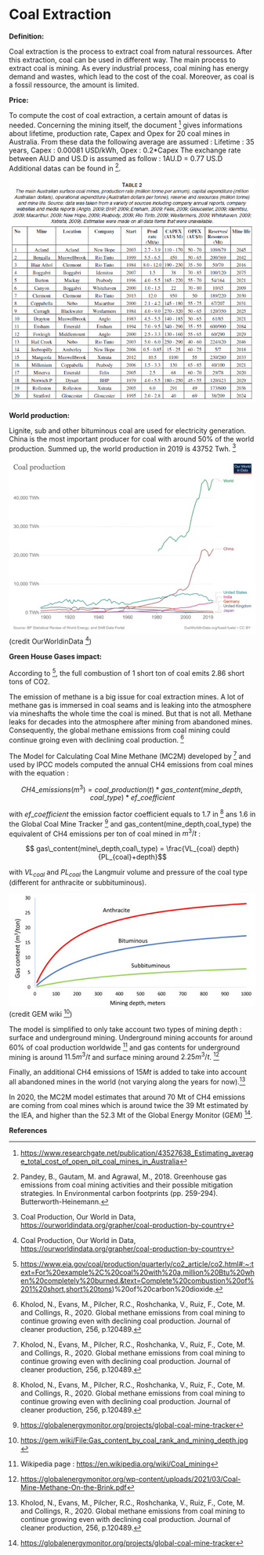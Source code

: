 # Coal Extraction

**Definition:**

Coal extraction is the process to extract coal from natural ressources. After this extraction, coal can be used in different way.
The main process to extract coal is mining. As every industrial process, coal mining has energy demand and wastes, which lead to the cost of the coal. Moreover, as coal is a fossil ressource, the amount is limited.


**Price:**

To compute the cost of coal extraction, a certain amount of datas is needed.
Concerning the mining itself, the document [^1] gives informations about lifetime, production rate, Capex and Opex for 20 coal mines in Australia. From these data the following average are assumed :
Lifetime : 35 years, Capex : 0.00081 USD/kWh, Opex : 0.2*Capex
The exchange rate between AU.D and US.D is assumed as follow : 1AU.D = 0.77 US.D
Additional datas can be found in [^3].

![](mines_data.PNG) 



**World production:**

Lignite, sub and other bituminous coal are used for electricity generation. China is the most important producer for coal with around 50% of the world production. Summed up, the world production in 2019 is 43752 Twh. [^2]

![](coal_production_by_country.PNG) (credit OurWorldinData [^2])

**Green House Gases impact:**

According to [^5], the full combustion of 1 short ton of coal emits 2.86 short tons of CO2.

The emission of methane is a big issue for coal extraction mines. A lot of methane gas is immersed in coal seams and is leaking into the atmosphere via mineshafts the whole time the coal is mined. But that is not all. Methane leaks for decades into the atmosphere after mining from abandoned mines. Consequently, the global methane emissions from coal mining could continue groing even with declining coal production. [^4]

The Model for Calculating Coal Mine Methane (MC2M) developed by [^4] and used by IPCC models computed the annual CH4 emissions from coal mines with the equation : 

$$CH4\_emissions (m^3) = coal\_production (t) *gas\_content(mine\_depth,coal\_type)*ef\_coefficient$$ 

with $ef\_coefficient$ the emission factor coefficient equals to 1.7 in [^4] ans 1.6 in the Global Coal Mine Tracker [^6] and gas\_content(mine\_depth,coal\_type) the equivalent of CH4 emissions per ton of coal mined in $m^3/t$ :

$$ gas\_content(mine\_depth,coal\_type) = \frac{VL_{coal} depth}{PL_{coal}+depth}$$

with $VL_{coal}$ and $PL_{coal}$ the Langmuir volume and pressure of the coal type (different for anthracite or subbituminous).

![](Gas_content_by_coal.jpg) (credit GEM wiki [^7])

The model is simplified to only take account two types of mining depth : surface and underground mining. Underground mining accounts for around 60% of coal production worldwide [^8] and gas contents for underground mining is around $11.5m^3/t$ and surface mining around $2.25m^3/t$. [^9]

Finally, an additional CH4 emissions of $15 Mt$ is added to take into account all abandoned mines in the world (not varying along the years for now).[^4]

In 2020, the MC2M model estimates that around 70 Mt of CH4 emissions are coming from coal mines which is around twice the 39 Mt estimated by the IEA, and higher than the 52.3 Mt of the Global Energy Monitor (GEM) [^6].


**References**
[^1]:https://www.researchgate.net/publication/43527638_Estimating_average_total_cost_of_open_pit_coal_mines_in_Australia
[^2]: Coal Production, Our World in Data, https://ourworldindata.org/grapher/coal-production-by-country
[^3]: Pandey, B., Gautam, M. and Agrawal, M., 2018. Greenhouse gas emissions from coal mining activities and their possible mitigation strategies. In Environmental carbon footprints (pp. 259-294). Butterworth-Heinemann.
[^4]: Kholod, N., Evans, M., Pilcher, R.C., Roshchanka, V., Ruiz, F., Cote, M. and Collings, R., 2020. Global methane emissions from coal mining to continue growing even with declining coal production. Journal of cleaner production, 256, p.120489.
[^5]:https://www.eia.gov/coal/production/quarterly/co2_article/co2.html#:~:text=For%20example%2C%20coal%20with%20a,million%20Btu%20when%20completely%20burned.&text=Complete%20combustion%20of%201%20short,short%20tons)%20of%20carbon%20dioxide.
[^6]: https://globalenergymonitor.org/projects/global-coal-mine-tracker
[^7]:https://gem.wiki/File:Gas_content_by_coal_rank_and_mining_depth.jpg
[^8]: Wikipedia page : https://en.wikipedia.org/wiki/Coal_mining
[^9]: https://globalenergymonitor.org/wp-content/uploads/2021/03/Coal-Mine-Methane-On-the-Brink.pdf
